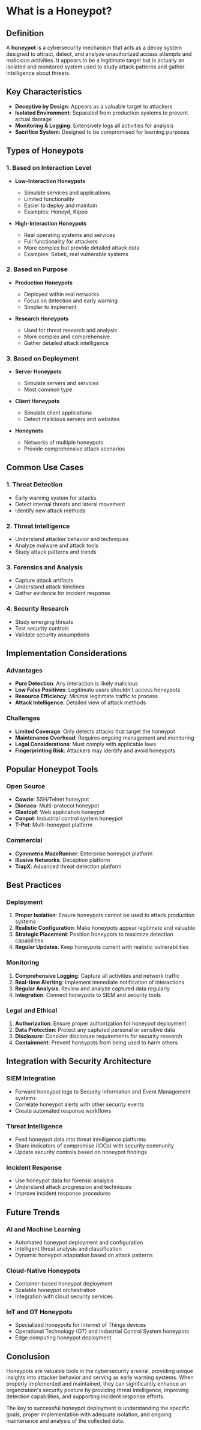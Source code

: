 # What is a Honeypot?

## Definition
A **honeypot** is a cybersecurity mechanism that acts as a decoy system designed to attract, detect, and analyze unauthorized access attempts and malicious activities. It appears to be a legitimate target but is actually an isolated and monitored system used to study attack patterns and gather intelligence about threats.

## Key Characteristics
- **Deceptive by Design**: Appears as a valuable target to attackers
- **Isolated Environment**: Separated from production systems to prevent actual damage
- **Monitoring & Logging**: Extensively logs all activities for analysis
- **Sacrifice System**: Designed to be compromised for learning purposes

## Types of Honeypots

### 1. Based on Interaction Level
- **Low-Interaction Honeypots**
  - Simulate services and applications
  - Limited functionality
  - Easier to deploy and maintain
  - Examples: Honeyd, Kippo

- **High-Interaction Honeypots**
  - Real operating systems and services
  - Full functionality for attackers
  - More complex but provide detailed attack data
  - Examples: Sebek, real vulnerable systems

### 2. Based on Purpose
- **Production Honeypots**
  - Deployed within real networks
  - Focus on detection and early warning
  - Simpler to implement

- **Research Honeypots**
  - Used for threat research and analysis
  - More complex and comprehensive
  - Gather detailed attack intelligence

### 3. Based on Deployment
- **Server Honeypots**
  - Simulate servers and services
  - Most common type

- **Client Honeypots**
  - Simulate client applications
  - Detect malicious servers and websites

- **Honeynets**
  - Networks of multiple honeypots
  - Provide comprehensive attack scenarios

## Common Use Cases

### 1. Threat Detection
- Early warning system for attacks
- Detect internal threats and lateral movement
- Identify new attack methods

### 2. Threat Intelligence
- Understand attacker behavior and techniques
- Analyze malware and attack tools
- Study attack patterns and trends

### 3. Forensics and Analysis
- Capture attack artifacts
- Understand attack timelines
- Gather evidence for incident response

### 4. Security Research
- Study emerging threats
- Test security controls
- Validate security assumptions

## Implementation Considerations

### Advantages
- **Pure Detection**: Any interaction is likely malicious
- **Low False Positives**: Legitimate users shouldn't access honeypots
- **Resource Efficiency**: Minimal legitimate traffic to process
- **Attack Intelligence**: Detailed view of attack methods

### Challenges
- **Limited Coverage**: Only detects attacks that target the honeypot
- **Maintenance Overhead**: Requires ongoing management and monitoring
- **Legal Considerations**: Must comply with applicable laws
- **Fingerprinting Risk**: Attackers may identify and avoid honeypots

## Popular Honeypot Tools

### Open Source
- **Cowrie**: SSH/Telnet honeypot
- **Dionaea**: Multi-protocol honeypot
- **Glastopf**: Web application honeypot
- **Conpot**: Industrial control system honeypot
- **T-Pot**: Multi-honeypot platform

### Commercial
- **Cymmetria MazeRunner**: Enterprise honeypot platform
- **Illusive Networks**: Deception platform
- **TrapX**: Advanced threat detection platform

## Best Practices

### Deployment
1. **Proper Isolation**: Ensure honeypots cannot be used to attack production systems
2. **Realistic Configuration**: Make honeypots appear legitimate and valuable
3. **Strategic Placement**: Position honeypots to maximize detection capabilities
4. **Regular Updates**: Keep honeypots current with realistic vulnerabilities

### Monitoring
1. **Comprehensive Logging**: Capture all activities and network traffic
2. **Real-time Alerting**: Implement immediate notification of interactions
3. **Regular Analysis**: Review and analyze captured data regularly
4. **Integration**: Connect honeypots to SIEM and security tools

### Legal and Ethical
1. **Authorization**: Ensure proper authorization for honeypot deployment
2. **Data Protection**: Protect any captured personal or sensitive data
3. **Disclosure**: Consider disclosure requirements for security research
4. **Containment**: Prevent honeypots from being used to harm others

## Integration with Security Architecture

### SIEM Integration
- Forward honeypot logs to Security Information and Event Management systems
- Correlate honeypot alerts with other security events
- Create automated response workflows

### Threat Intelligence
- Feed honeypot data into threat intelligence platforms
- Share indicators of compromise (IOCs) with security community
- Update security controls based on honeypot findings

### Incident Response
- Use honeypot data for forensic analysis
- Understand attack progression and techniques
- Improve incident response procedures

## Future Trends

### AI and Machine Learning
- Automated honeypot deployment and configuration
- Intelligent threat analysis and classification
- Dynamic honeypot adaptation based on attack patterns

### Cloud-Native Honeypots
- Container-based honeypot deployment
- Scalable honeypot orchestration
- Integration with cloud security services

### IoT and OT Honeypots
- Specialized honeypots for Internet of Things devices
- Operational Technology (OT) and Industrial Control System honeypots
- Edge computing honeypot deployment

## Conclusion

Honeypots are valuable tools in the cybersecurity arsenal, providing unique insights into attacker behavior and serving as early warning systems. When properly implemented and maintained, they can significantly enhance an organization's security posture by providing threat intelligence, improving detection capabilities, and supporting incident response efforts.

The key to successful honeypot deployment is understanding the specific goals, proper implementation with adequate isolation, and ongoing maintenance and analysis of the collected data.